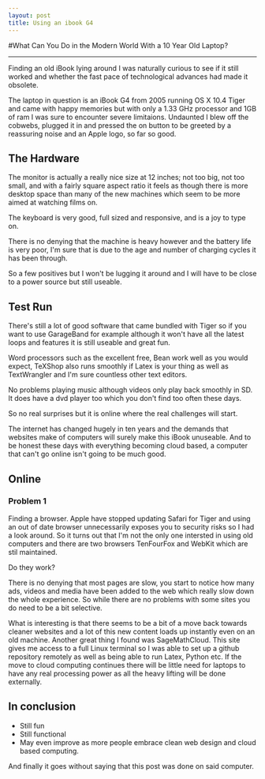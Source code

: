 ```yaml
---
layout: post
title: Using an ibook G4
---
```


#What Can You Do in the Modern World With a 10 Year Old Laptop?

-----

Finding an old iBook lying around I was naturally curious to see if it still worked and whether the fast pace of technological advances had made it obsolete.

The laptop in question is an iBook G4 from 2005 running OS X 10.4 Tiger and came with happy memories but with only a 1.33 GHz processor and 1GB of ram I was sure to encounter severe limitaions. Undaunted I blew off the cobwebs, plugged it in and pressed the on button to be greeted by a reassuring noise and an Apple logo, so far so good.

## The Hardware

The monitor is actually a really nice size at 12 inches; not too big, not too small, and with a fairly square aspect ratio it feels as though there is more desktop space than many of the new machines which seem to be more aimed at watching films on. 

The keyboard is very good, full sized and responsive, and is a joy to type on.

There is no denying that the machine is heavy however and the battery life is very poor, I'm sure that is due to the age and number of charging cycles it has been through. 

So a few positives but I won't be lugging it around and I will have to be close to a power source but still useable.

## Test Run

There's still a lot of good software that came bundled with Tiger so if you want to use GarageBand for example although it won't have all the latest loops and features it is still useable and great fun. 

Word processors such as the excellent free, Bean work well as you would expect, TeXShop also runs smoothly if Latex is your thing as well as TextWrangler and I'm sure countless other text editors. 

No problems playing music although videos only play back smoothly in SD. It does have a dvd player too which you don't find too often these days.

So no real surprises but it is online where the real challenges will start.

The internet has changed hugely in ten years and the demands that websites make of computers will surely make this iBook unuseable. And to be honest these days with everything becoming cloud based, a computer that can't go online isn't going to be much good.

## Online

### Problem 1
Finding a browser.
Apple have stopped updating Safari for Tiger and using an out of date browser unnecessarily exposes you to security risks so I had a look around.
So it turns out that I'm not the only one intersted in using old computers and there are two browsers TenFourFox and WebKit which are stil maintained.

Do they work?

There is no denying that most pages are slow, you start to notice how many ads, videos and media have been added to the web which really slow down the whole experience. So while there are no problems with some sites you do need to be a bit selective.

What is interesting is that there seems to be a bit of a move back towards cleaner websites and a lot of this new content loads up instantly even on an old machine. 
Another great thing I found was SageMathCloud. This site gives me access to a full Linux terminal so I was able to set up a github repository remotely as well as being able to run Latex, Python etc. If the move to cloud computing continues there will be little need for laptops to have any real processing power as all the heavy lifting will be done externally.


## In conclusion

  * Still fun 
  * Still functional 
  * May even improve as more people embrace clean web design and cloud based computing.
 
 And finally it goes without saying that this post was done on said computer.
 
 
